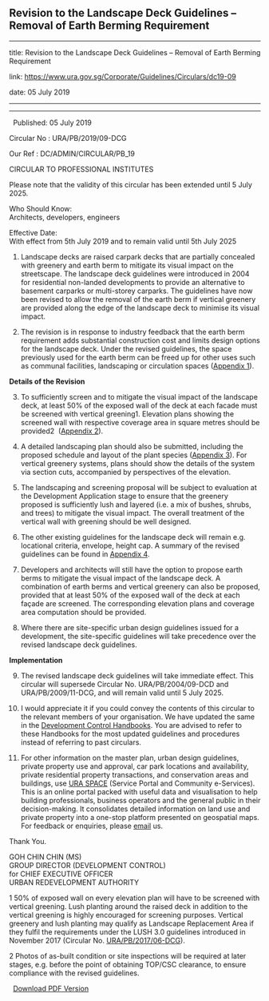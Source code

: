 ## Revision to the Landscape Deck Guidelines – Removal of Earth Berming Requirement
---
title: Revision to the Landscape Deck Guidelines – Removal of Earth Berming Requirement

link: https://www.ura.gov.sg/Corporate/Guidelines/Circulars/dc19-09

date: 05 July 2019

---

--------------------------------------------------------------------------------

  Published: 05 July 2019

Circular No : URA/PB/2019/09-DCG

Our Ref : DC/ADMIN/CIRCULAR/PB\_19

  

CIRCULAR TO PROFESSIONAL INSTITUTES  
  
Please note that the validity of this circular has been extended until 5 July 2025.

  

Who Should Know:  
Architects, developers, engineers

  

Effective Date:  
With effect from 5th July 2019 and to remain valid until 5th July 2025

  

1.  Landscape decks are raised carpark decks that are partially concealed with greenery and earth berm to mitigate its visual impact on the streetscape. The landscape deck guidelines were introduced in 2004 for residential non-landed developments to provide an alternative to basement carparks or multi-storey carparks. The guidelines have now been revised to allow the removal of the earth berm if vertical greenery are provided along the edge of the landscape deck to minimise its visual impact.

2.  The revision is in response to industry feedback that the earth berm requirement adds substantial construction cost and limits design options for the landscape deck. Under the revised guidelines, the space previously used for the earth berm can be freed up for other uses such as communal facilities, landscaping or circulation spaces ([Appendix 1](https://www.ura.gov.sg/-/media/Corporate/Guidelines/Development-control/Circulars/2019/Jul/dc19-09/dc19-09-App1.pdf)).

**Details of the Revision**

3.  To sufficiently screen and to mitigate the visual impact of the landscape deck, at least 50% of the exposed wall of the deck at each facade must be screened with vertical greening1. Elevation plans showing the screened wall with respective coverage area in square metres should be provided2  ([Appendix 2](https://www.ura.gov.sg/-/media/Corporate/Guidelines/Development-control/Circulars/2019/Jul/dc19-09/dc19-09-App2.pdf)).

4.  A detailed landscaping plan should also be submitted, including the proposed schedule and layout of the plant species ([Appendix 3](https://www.ura.gov.sg/-/media/Corporate/Guidelines/Development-control/Circulars/2019/Jul/dc19-09/dc19-09-App3.pdf)). For vertical greenery systems, plans should show the details of the system via section cuts, accompanied by perspectives of the elevation.

5.  The landscaping and screening proposal will be subject to evaluation at the Development Application stage to ensure that the greenery proposed is sufficiently lush and layered (i.e. a mix of bushes, shrubs, and trees) to mitigate the visual impact. The overall treatment of the vertical wall with greening should be well designed.

6.  The other existing guidelines for the landscape deck will remain e.g. locational criteria, envelope, height cap. A summary of the revised guidelines can be found in [Appendix 4](https://www.ura.gov.sg/-/media/Corporate/Guidelines/Development-control/Circulars/2019/Jul/dc19-09/dc19-09-App4.pdf).

7.  Developers and architects will still have the option to propose earth berms to mitigate the visual impact of the landscape deck. A combination of earth berms and vertical greenery can also be proposed, provided that at least 50% of the exposed wall of the deck at each façade are screened. The corresponding elevation plans and coverage area computation should be provided.

8.  Where there are site-specific urban design guidelines issued for a development, the site-specific guidelines will take precedence over the revised landscape deck guidelines.

**Implementation**

9.  The revised landscape deck guidelines will take immediate effect. This circular will supersede Circular No. URA/PB/2004/09-DCD and URA/PB/2009/11-DCG, and will remain valid until 5 July 2025.

10.  I would appreciate it if you could convey the contents of this circular to the relevant members of your organisation. We have updated the same in the [Development Control Handbooks](https://www.ura.gov.sg/Corporate/Guidelines/Development-Control). You are advised to refer to these Handbooks for the most updated guidelines and procedures instead of referring to past circulars.

11.  For other information on the master plan, urban design guidelines, private property use and approval, car park locations and availability, private residential property transactions, and conservation areas and buildings, use [URA SPACE](https://www.ura.gov.sg/maps/) (Service Portal and Community e-Services). This is an online portal packed with useful data and visualisation to help building professionals, business operators and the general public in their decision-making. It consolidates detailed information on land use and private property into a one-stop platform presented on geospatial maps. For feedback or enquiries, please [email](https://www.ura.gov.sg/feedbackWeb/contactus_feedback.jsp) us.

Thank You.  
  
GOH CHIN CHIN (MS)  
GROUP DIRECTOR (DEVELOPMENT CONTROL)  
for CHIEF EXECUTIVE OFFICER  
URBAN REDEVELOPMENT AUTHORITY

  
1 50% of exposed wall on every elevation plan will have to be screened with vertical greening. Lush planting around the raised deck in addition to the vertical greening is highly encouraged for screening purposes. Vertical greenery and lush planting may qualify as Landscape Replacement Area if they fulfil the requirements under the LUSH 3.0 guidelines introduced in November 2017 (Circular No. [URA/PB/2017/06-DCG](https://www.ura.gov.sg/Corporate/Data/circulars/Archive/2017/Nov/dc17-06)).

2 Photos of as-built condition or site inspections will be required at later stages, e.g. before the point of obtaining TOP/CSC clearance, to ensure compliance with the revised guidelines.



  



  [Download PDF Version](https://www.ura.gov.sg/services/download_file.aspx?f={568F4D00-B2D2-449F-9D26-3112E75083BC})

